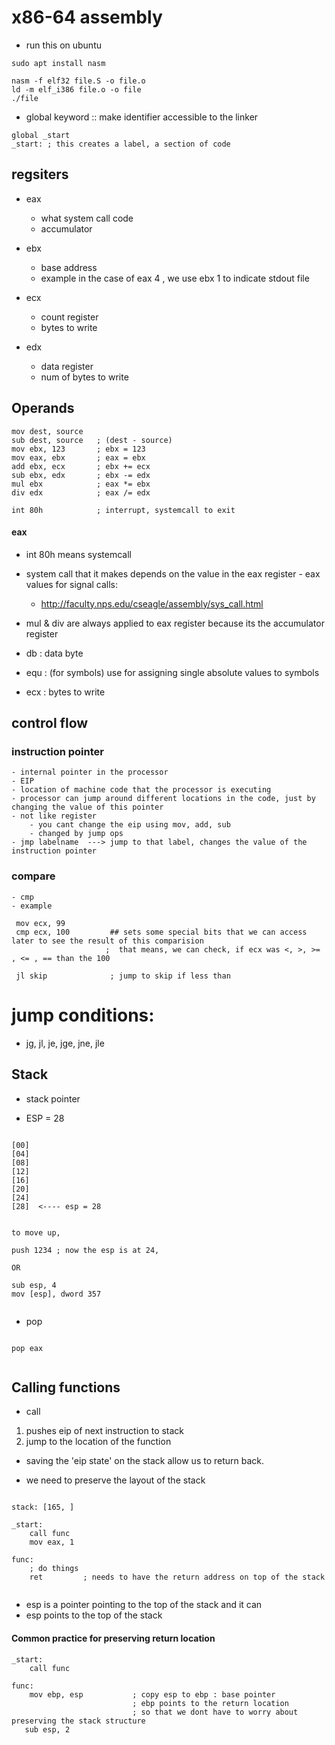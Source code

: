 # x86-64 assembly

- run this on ubuntu

```
sudo apt install nasm

nasm -f elf32 file.S -o file.o
ld -m elf_i386 file.o -o file
./file

```


- global keyword :: make identifier accessible to the linker
```
global _start
_start: ; this creates a label, a section of code

```
## regsiters

- eax
    - what system call code
    - accumulator
- ebx
    - base address
    - example in the case of eax 4 , we use ebx 1 to indicate stdout file
- ecx
    - count register
    - bytes to write

- edx
    - data register
    - num of bytes to write






##  Operands
 

```    
mov dest, source
sub dest, source   ; (dest - source)
mov ebx, 123       ; ebx = 123
mov eax, ebx       ; eax = ebx
add ebx, ecx       ; ebx += ecx
sub ebx, edx       ; ebx -= edx
mul ebx            ; eax *= ebx
div edx            ; eax /= edx

int 80h            ; interrupt, systemcall to exit

```


#### eax
   - int 80h means systemcall
   - system call that it makes depends on the value in the eax register
    - eax values for signal calls:
        - http://faculty.nps.edu/cseagle/assembly/sys_call.html


- mul & div are always applied to eax register because its the accumulator register


- db : data byte
- equ : (for symbols) use for assigning single absolute values to symbols

- ecx : bytes to write


## control flow



### instruction pointer
    - internal pointer in the processor
    - EIP
    - location of machine code that the processor is executing
    - processor can jump around different locations in the code, just by changing the value of this pointer
    - not like register
        - you cant change the eip using mov, add, sub
        - changed by jump ops
    - jmp labelname  ---> jump to that label, changes the value of the instruction pointer

### compare
    - cmp
    - example
  ```
   mov ecx, 99
   cmp ecx, 100         ## sets some special bits that we can access later to see the result of this comparision
                       ;  that means, we can check, if ecx was <, >, >= , <= , == than the 100

   jl skip              ; jump to skip if less than    

  ```



# jump conditions:

- jg, jl, je, jge, jne, jle


## Stack

- stack pointer

- ESP = 28 

```

[00]
[04]
[08]
[12]
[16]
[20]
[24]
[28]  <---- esp = 28


to move up, 

push 1234 ; now the esp is at 24,

OR

sub esp, 4
mov [esp], dword 357


```


- pop

```

pop eax


```

## Calling functions
- call

1. pushes eip of next instruction to stack
2. jump to the location of the function

- saving the 'eip state' on the stack allow us to return back.

- we need to preserve the layout of the stack


```

stack: [165, ]

_start:                   
    call func           
    mov eax, 1

func:
    ; do things
    ret         ; needs to have the return address on top of the stack


```


- esp is a pointer pointing to the top of the stack and it can
- esp points to the top of the stack


#### Common practice for preserving return location
```
_start:
    call func

func:
    mov ebp, esp           ; copy esp to ebp : base pointer
                           ; ebp points to the return location
                           ; so that we dont have to worry about preserving the stack structure
   sub esp, 2
    
 


```













